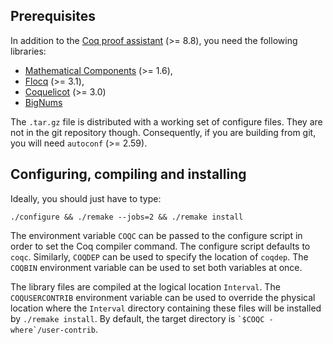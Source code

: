 Prerequisites
-------------

In addition to the [Coq proof assistant](https://coq.inria.fr/) (>= 8.8),
you need the following libraries:

- [Mathematical Components](http://math-comp.github.io/math-comp/) (>= 1.6),
- [Flocq](http://flocq.gforge.inria.fr/) (>= 3.1),
- [Coquelicot](http://coquelicot.saclay.inria.fr/) (>= 3.0)
- [BigNums](https://github.com/coq/bignums/)

The `.tar.gz` file is distributed with a working set of configure files. They
are not in the git repository though. Consequently, if you are building from
git, you will need `autoconf` (>= 2.59).


Configuring, compiling and installing
-------------------------------------

Ideally, you should just have to type:

    ./configure && ./remake --jobs=2 && ./remake install

The environment variable `COQC` can be passed to the configure script in order
to set the Coq compiler command. The configure script defaults to `coqc`.
Similarly, `COQDEP` can be used to specify the location of `coqdep`. The
`COQBIN` environment variable can be used to set both variables at once.

The library files are compiled at the logical location `Interval`. The
`COQUSERCONTRIB` environment variable can be used to override the
physical location where the `Interval` directory containing these files
will be installed by `./remake install`. By default, the target directory
is `` `$COQC -where`/user-contrib ``.
